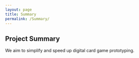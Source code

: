```yaml
---
layout: page
title: Summary
permalink: /Summary/
---
```

## Project Summary
We aim to simplify and speed up digital card game prototyping.